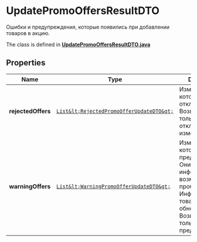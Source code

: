 

# UpdatePromoOffersResultDTO

Ошибки и предупреждения, которые появились при добавлении товаров в акцию.

The class is defined in **[UpdatePromoOffersResultDTO.java](../../src/main/java/org/openapitools/model/UpdatePromoOffersResultDTO.java)**

## Properties

Name | Type | Description | Notes
------------ | ------------- | ------------- | -------------
**rejectedOffers** | [`List&lt;RejectedPromoOfferUpdateDTO&gt;`](RejectedPromoOfferUpdateDTO.md) | Изменения, которые были отклонены.  Возвращается, только если есть отклоненные изменения.  |  [optional property]
**warningOffers** | [`List&lt;WarningPromoOfferUpdateDTO&gt;`](WarningPromoOfferUpdateDTO.md) | Изменения, по которым есть предупреждения. Они информируют о возможных проблемах. Информация о товарах обновится.  Возвращается, только если есть предупреждения.  |  [optional property]




